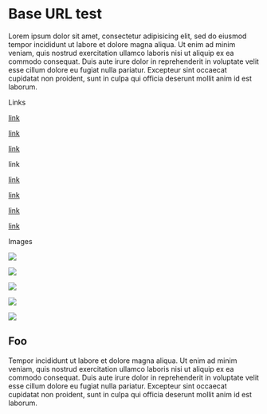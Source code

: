 # Base URL test

Lorem ipsum dolor sit amet, consectetur adipisicing elit, sed do eiusmod tempor incididunt ut labore et dolore magna aliqua. Ut enim ad minim veniam, quis nostrud exercitation ullamco laboris nisi ut aliquip ex ea commodo consequat. Duis aute irure dolor in reprehenderit in voluptate velit esse cillum dolore eu fugiat nulla pariatur. Excepteur sint occaecat cupidatat non proident, sunt in culpa qui officia deserunt mollit anim id est laborum.

Links

[link]

[link]

[link][1]

link

[link][2]

[link][3]

[link][4]

[link][5]

Images

![][6]

![][6]

![][7]

![][8]

![][9]

## Foo

Tempor incididunt ut labore et dolore magna aliqua. Ut enim ad minim veniam, quis nostrud exercitation ullamco laboris nisi ut aliquip ex ea commodo consequat. Duis aute irure dolor in reprehenderit in voluptate velit esse cillum dolore eu fugiat nulla pariatur. Excepteur sint occaecat cupidatat non proident, sunt in culpa qui officia deserunt mollit anim id est laborum.

  [link]: file://.../readability/test/test-pages/base-url/foo/bar/baz.html
  [1]: file:///foo/bar/baz.html
  [2]: file://.../readability/test/test-pages/base-url/baz.html#foo
  [3]: file:///foo/bar/baz.html#foo
  [4]: http://test/foo/bar/baz.html
  [5]: https://test/foo/bar/baz.html
  [6]: file://.../readability/test/test-pages/base-url/foo/bar/baz.png
  [7]: file:///foo/bar/baz.png
  [8]: http://test/foo/bar/baz.png
  [9]: https://test/foo/bar/baz.png
